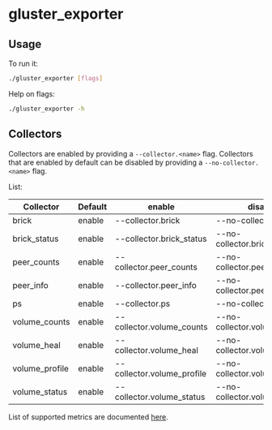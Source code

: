 # gluster_exporter

## Usage

To run it:

```bash
./gluster_exporter [flags]
```

Help on flags:

```bash
./gluster_exporter -h
```

## Collectors

Collectors are enabled by providing a `--collector.<name>` flag.
Collectors that are enabled by default can be disabled by providing a `--no-collector.<name>` flag.

List:

| Collector      | Default | enable                     | disable                       |
| -------------- | ------- | -------------------------- | ----------------------------- |
| brick          | enable  | --collector.brick          | --no-collector.brick          |
| brick_status   | enable  | --collector.brick_status   | --no-collector.brick_status   |
| peer_counts    | enable  | --collector.peer_counts    | --no-collector.peer_counts    |
| peer_info      | enable  | --collector.peer_info      | --no-collector.peer_info      |
| ps             | enable  | --collector.ps             | --no-collector.ps             |
| volume_counts  | enable  | --collector.volume_counts  | --no-collector.volume_counts  |
| volume_heal    | enable  | --collector.volume_heal    | --no-collector.volume_heal    |
| volume_profile | enable  | --collector.volume_profile | --no-collector.volume_profile |
| volume_status  | enable  | --collector.volume_status  | --no-collector.volume_status  |

List of supported metrics are documented [here](./docs/metrics.md).
